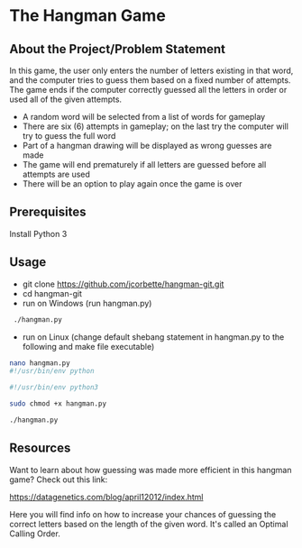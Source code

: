 # The Hangman Game

## About the Project/Problem Statement

In this game, the user only enters the number of letters existing in that word, and the computer tries to guess them based on a fixed number of attempts. The game ends if the computer correctly guessed all the letters in order or used all of the given attempts. 

- A random word will be selected from a list of words for gameplay
- There are six (6) attempts in gameplay; on the last try the computer will try to guess the full word
- Part of a hangman drawing will be displayed as wrong guesses are made
- The game will end prematurely if all letters are guessed before all attempts are used 
-  There will be an option to play again once the game is over

## Prerequisites

Install Python 3


## Usage
- git clone https://github.com/jcorbette/hangman-git.git
- cd hangman-git
- run on Windows (run hangman.py) 
```bash
 ./hangman.py
```
- run on Linux (change default shebang statement in hangman.py to the following and make file executable)
```bash
nano hangman.py
#!/usr/bin/env python

#!/usr/bin/env python3

sudo chmod +x hangman.py

./hangman.py
```

## Resources
Want to learn about how guessing was made more efficient in this hangman game? Check out this link:

https://datagenetics.com/blog/april12012/index.html

Here you will find info on how to increase your chances of guessing the correct letters based on the length of the given word. It's called an Optimal Calling Order.
